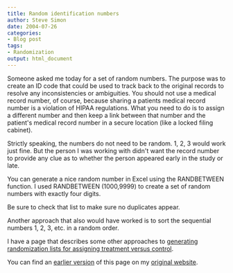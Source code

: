 ```yaml
---
title: Random identification numbers
author: Steve Simon
date: 2004-07-26
categories:
- Blog post
tags:
- Randomization
output: html_document
---
```

Someone asked me today for a set of random numbers. The purpose was to
create an ID code that could be used to track back to the original
records to resolve any inconsistencies or ambiguities. You should not
use a medical record number, of course, because sharing a patients
medical record number is a violation of HIPAA regulations. What you need
to do is to assign a different number and then keep a link between that
number and the patient\'s medical record number in a secure location
(like a locked filing cabinet).

Strictly speaking, the numbers do not need to be random. 1, 2, 3 would
work just fine. But the person I was working with didn\'t want the
record number to provide any clue as to whether the person appeared
early in the study or late.

You can generate a nice random number in Excel using the RANDBETWEEN
function. I used RANDBETWEEN (1000,9999) to create a set of random
numbers with exactly four digits.

Be sure to check that list to make sure no duplicates appear.

Another approach that also would have worked is to sort the sequential
numbers 1, 2, 3, etc. in a random order.

I have a page that describes some other approaches to [generating
randomization lists for assigning treatment versus
control](../plan/random.asp).

You can find an [earlier version](http://www.pmean.com/04/RandomID.html) of this page on my [original website](http://www.pmean.com/original_site.html).
